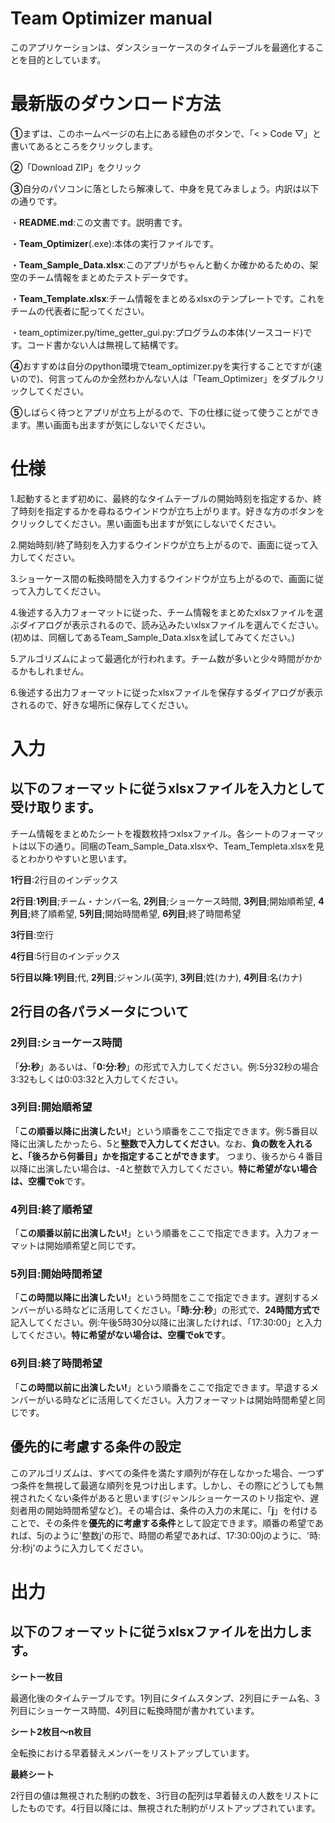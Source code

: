 # Team Optimizer manual
このアプリケーションは、ダンスショーケースのタイムテーブルを最適化することを目的としています。

# 最新版のダウンロード方法
**①**まずは、このホームページの右上にある緑色のボタンで、「< > Code ▽」と書いてあるところをクリックします。

**②**「Download ZIP」をクリック

**③**自分のパソコンに落としたら解凍して、中身を見てみましょう。内訳は以下の通りです。

・**README.md**:この文書です。説明書です。

・**Team_Optimizer**(.exe):本体の実行ファイルです。

・**Team_Sample_Data.xlsx**:このアプリがちゃんと動くか確かめるための、架空のチーム情報をまとめたテストデータです。

・**Team_Template.xlsx**:チーム情報をまとめるxlsxのテンプレートです。これをチームの代表者に配ってください。

・team_optimizer.py/time_getter_gui.py:プログラムの本体(ソースコード)です。コード書かない人は無視して結構です。

**④**おすすめは自分のpython環境でteam_optimizer.pyを実行することですが(速いので)、何言ってんのか全然わかんない人は「Team_Optimizer」をダブルクリックしてください。

**⑤**しばらく待つとアプリが立ち上がるので、下の仕様に従って使うことができます。黒い画面も出ますが気にしないでください。

# 仕様
1.起動するとまず初めに、最終的なタイムテーブルの開始時刻を指定するか、終了時刻を指定するかを尋ねるウインドウが立ち上がります。好きな方のボタンをクリックしてください。黒い画面も出ますが気にしないでください。

2.開始時刻/終了時刻を入力するウインドウが立ち上がるので、画面に従って入力してください。

3.ショーケース間の転換時間を入力するウインドウが立ち上がるので、画面に従って入力してください。

4.後述する入力フォーマットに従った、チーム情報をまとめたxlsxファイルを選ぶダイアログが表示されるので、読み込みたいxlsxファイルを選んでください。(初めは、同梱してあるTeam_Sample_Data.xlsxを試してみてください。)

5.アルゴリズムによって最適化が行われます。チーム数が多いと少々時間がかかるかもしれません。

6.後述する出力フォーマットに従ったxlsxファイルを保存するダイアログが表示されるので、好きな場所に保存してください。

# 入力
## 以下のフォーマットに従うxlsxファイルを入力として受け取ります。
チーム情報をまとめたシートを複数枚持つxlsxファイル。各シートのフォーマットは以下の通り。同梱のTeam_Sample_Data.xlsxや、Team_Templeta.xlsxを見るとわかりやすいと思います。

**1行目**:2行目のインデックス

**2行目**:__1列目__;チーム・ナンバー名,  __2列目__;ショーケース時間,  __3列目__;開始順希望,    __4列目__;終了順希望,    __5列目__;開始時間希望,  __6列目__;終了時間希望

**3行目**:空行

**4行目**:5行目のインデックス

**5行目以降**:__1列目__;代,    __2列目__;ジャンル(英字),    __3列目__;姓(カナ),    __4列目__:名(カナ)

## 2行目の各パラメータについて
### 2列目:ショーケース時間
「**分:秒**」あるいは、「**0:分:秒**」の形式で入力してください。例:5分32秒の場合3:32もしくは0:03:32と入力してください。

### 3列目:開始順希望
「__この順番以降に出演したい!__」という順番をここで指定できます。例:5番目以降に出演したかったら、5と**整数で入力してください**。なお、**負の数を入れると、「後ろから何番目」かを指定することができます**。
つまり、後ろから４番目以降に出演したい場合は、-4と整数で入力してください。**特に希望がない場合は、空欄でok**です。

### 4列目:終了順希望
「__この順番以前に出演したい!__」という順番をここで指定できます。入力フォーマットは開始順希望と同じです。

### 5列目:開始時間希望
「__この時間以降に出演したい!__」という時間をここで指定できます。遅刻するメンバーがいる時などに活用してください。「**時:分:秒**」の形式で、**24時間方式で**記入してください。例:午後5時30分以降に出演したければ、「17:30:00」と入力してください。**特に希望がない場合は、空欄でokです**。

### 6列目:終了時間希望
「__この時間以前に出演したい!__」という順番をここで指定できます。早退するメンバーがいる時などに活用してください。入力フォーマットは開始時間希望と同じです。

## 優先的に考慮する条件の設定
このアルゴリズムは、すべての条件を満たす順列が存在しなかった場合、一つずつ条件を無視して最適な順列を見つけ出します。しかし、その際にどうしても無視されたくない条件があると思います(ジャンルショーケースのトリ指定や、遅刻者用の開始時間希望など)。その場合は、条件の入力の末尾に、「**j**」を付けることで、その条件を**優先的に考慮する条件**として設定できます。順番の希望であれば、5jのように'整数j'の形で、時間の希望であれば、17:30:00jのように、'時:分:秒j'のように入力してください。

# 出力
## 以下のフォーマットに従うxlsxファイルを出力します。
**シート一枚目**

最適化後のタイムテーブルです。1列目にタイムスタンプ、2列目にチーム名、3列目にショーケース時間、4列目に転換時間が書かれています。

**シート2枚目〜n枚目**

全転換における早着替えメンバーをリストアップしています。

**最終シート**

2行目の値は無視された制約の数を、3行目の配列は早着替えの人数をリストにしたものです。4行目以降には、無視された制約がリストアップされています。
